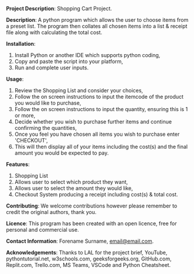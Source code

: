 **Project Description**: Shopping Cart Project.

**Description**: A python program which allows the user to choose items from a preset list. The program then collates all chosen items into a list & receipt file along with calculating the total cost.

**Installation**: 
1) Install Python or another IDE which supports python coding,
2) Copy and paste the script into your platform,
3) Run and complete user inputs.
   
**Usage**: 
1) Review the Shopping List and consider your choices,
2) Follow the on screen instructions to input the itemcode of the product you would like to purchase,
3) Follow the on screen instructions to input the quantity, ensuring this is 1 or more,
4) Decide whether you wish to purchase further items and continue confirming the quantities,
5) Once you feel you have chosen all items you wish to purchase enter 'CHECKOUT',
6) This will then display all of your items including the cost(s) and the final amount you would be expected to pay.

**Features**:
1) Shopping List
2) Allows user to select which product they want,
3) Allows user to select the amount they would like,
4) Checkout System producing a receipt including cost(s) & total cost.

**Contributing**: We welcome contributions however please remember to credit the original authors, thank you.

**Licence**: This program has been created with an open licence, free for personal and commercial use.

**Contact Information**: Forename Surname, email@email.com.

**Acknowledgements**: Thanks to LAL for the project brief, YouTube, pythontutorial.net, w3schools.com, geeksforgeeks.org, GitHub.com, Replit.com, Trello.com, MS Teams, VSCode and Python Cheatsheet.
